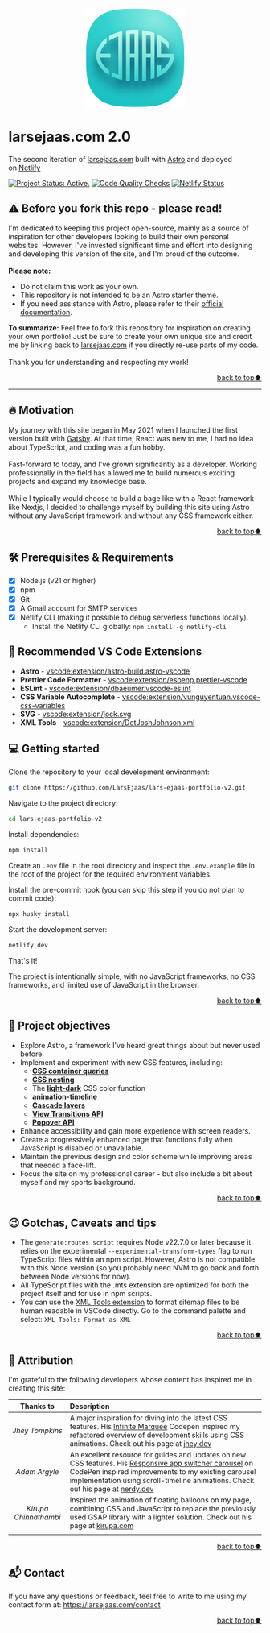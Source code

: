 <div id="top" align="center"></div>
<!-- PROJECT LOGO -->
<br />
<div align="center">
  <a href="https://larsejaas.com/">
    <img src="src/assets/images/ejaas_logo_readme.png" alt="Ejaas Logo" width="200" height="195">
  </a>
</div>

# larsejaas.com 2.0 <!-- omit in toc -->

The second iteration of [larsejaas.com](https://larsejaas.com) built with [Astro](https://astro.build/) and deployed on [Netlify](https://www.netlify.com/)

[![Project Status: Active.](https://www.repostatus.org/badges/latest/active.svg)](https://www.repostatus.org/#active)
[![Code Quality Checks](https://github.com/LarsEjaas/lars-ejaas-portfolio-v2/actions/workflows/checks.yml/badge.svg?branch=main)](https://github.com/LarsEjaas/lars-ejaas-portfolio-v2/actions/workflows/checks.yml)
[![Netlify Status](https://api.netlify.com/api/v1/badges/cab35f90-2300-41e1-b0da-524bef7b3eaf/deploy-status)](https://app.netlify.com/sites/larsejaas-v2/deploys)

## ⚠️ Before you fork this repo - please read!

I'm dedicated to keeping this project open-source, mainly as a source of inspiration for other developers looking to build their own personal websites. However, I've invested significant time and effort into designing and developing this version of the site, and I'm proud of the outcome.
<br />
<br />
**Please note:**

- Do not claim this work as your own.
- This repository is not intended to be an Astro starter theme.
- If you need assistance with Astro, please refer to their [official documentation](https://docs.astro.build/en/getting-started/).
  <br />

**To summarize:** Feel free to fork this repository for inspiration on creating your own portfolio! Just be sure to create your own unique site and credit me by linking back to [larsejaas.com](https://larsejaas.com) if you directly re-use parts of my code.
<br />
<br />
Thank you for understanding and respecting my work!

<p align="right"><a href="#top">back to top⬆️</a></p>

---

## 🔥 Motivation

My journey with this site began in May 2021 when I launched the first version built with [Gatsby](https://www.gatsbyjs.com/). At that time, React was new to me, I had no idea about TypeScript, and coding was a fun hobby.
<br />
<br />
Fast-forward to today, and I've grown significantly as a developer.
Working professionally in the field has allowed me to build numerous exciting projects and expand my knowledge base.
<br />
<br />
While I typically would choose to build a bage like with a React framework like Nextjs, I decided to challenge myself by building this site using Astro without any JavaScript framework and without any CSS framework either.

<p align="right"><a href="#top">back to top⬆️</a></p>

## 🛠️ Prerequisites & Requirements

- [x] Node.js (v21 or higher)
- [x] npm
- [x] Git
- [x] A Gmail account for SMTP services
- [x] Netlify CLI (making it possible to debug serverless functions locally).
  - Install the Netlify CLI globally: `npm install -g netlify-cli`

## 🔌 Recommended VS Code Extensions

- **Astro** - [vscode:extension/astro-build.astro-vscode](vscode:extension/astro-build.astro-vscode)
- **Prettier Code Formatter** - [vscode:extension/esbenp.prettier-vscode](vscode:extension/esbenp.prettier-vscode)
- **ESLint** - [vscode:extension/dbaeumer.vscode-eslint](vscode:extension/dbaeumer.vscode-eslint)
- **CSS Variable Autocomplete** - [vscode:extension/vunguyentuan.vscode-css-variables](vscode:extension/vunguyentuan.vscode-css-variables)
- **SVG** - [vscode:extension/jock.svg](vscode:extension/jock.svg)
- **XML Tools** - [vscode:extension/DotJoshJohnson.xml](vscode:extension/DotJoshJohnson.xml)

## 💻 Getting started

Clone the repository to your local development environment:

```bash
git clone https://github.com/LarsEjaas/lars-ejaas-portfolio-v2.git
```

Navigate to the project directory:

```bash
cd lars-ejaas-portfolio-v2
```

Install dependencies:

```bash
npm install
```

Create an `.env` file in the root directory and inspect the `.env.example` file in the root of the project for the required environment variables.

Install the pre-commit hook (you can skip this step if you do not plan to commit code):

```bash
npx husky install
```

Start the development server:

```bash
netlify dev
```

That's it!

The project is intentionally simple, with no JavaScript frameworks, no CSS frameworks, and limited use of JavaScript in the browser.

<p align="right"><a href="#top">back to top⬆️</a></p>

## 🎯 Project objectives

- Explore Astro, a framework I've heard great things about but never used before.
- Implement and experiment with new CSS features, including:
  - [**CSS container queries**](https://developer.mozilla.org/en-US/docs/Web/CSS/CSS_containment/Container_queries)
  - [**CSS nesting**](https://developer.mozilla.org/en-US/docs/Web/CSS/CSS_nesting)
  - The [**light-dark**](https://developer.mozilla.org/en-US/docs/Web/CSS/color_value/light-dark) CSS color function
  - [**animation-timeline**](https://developer.mozilla.org/en-US/docs/Web/CSS/animation-timeline)
  - [**Cascade layers**](https://developer.mozilla.org/en-US/docs/Learn/CSS/Building_blocks/Cascade_layers)
  - [**View Transitions API**](https://developer.mozilla.org/en-US/docs/Web/API/View_Transitions_API)
  - [**Popover API**](https://developer.mozilla.org/en-US/docs/Web/API/Popover_API)
- Enhance accessibility and gain more experience with screen readers.
- Create a progressively enhanced page that functions fully when JavaScript is disabled or unavailable.
- Maintain the previous design and color scheme while improving areas that needed a face-lift.
- Focus the site on my professional career - but also include a bit about myself and my sports background.

<p align="right"><a href="#top">back to top⬆️</a></p>

## 😉 Gotchas, Caveats and tips

- The `generate:routes script` requires Node v22.7.0 or later because it relies on the experimental `--experimental-transform-types` flag to run TypeScript files within an npm script. However, Astro is not compatible with this Node version (so you probably need NVM to go back and forth between Node versions for now).
- All TypeScript files with the .mts extension are optimized for both the project itself and for use in npm scripts.
- You can use the [XML Tools extension](vscode:extension/DotJoshJohnson.xml) to format sitemap files to be human readable in VSCode directly. Go to the command palette and select: `XML Tools: Format as XML`

<p align="right"><a href="#top">back to top⬆️</a></p>

## 🙏 Attribution

I'm grateful to the following developers whose content has inspired me in creating this site:

<div align="center">

|       Thanks to       | Description                                                                                                                                                                                                                                                                                                        |
| :-------------------: | :----------------------------------------------------------------------------------------------------------------------------------------------------------------------------------------------------------------------------------------------------------------------------------------------------------------- |
|    _Jhey Tompkins_    | A major inspiration for diving into the latest CSS features. His [Infinite Marquee](https://codepen.io/jh3y/pen/RwdPvvz) Codepen inspired my refactored overview of development skills using CSS animations. Check out his page at [jhey.dev](https://jhey.dev/)                                                   |
|     _Adam Argyle_     | An excellent resource for guides and updates on new CSS features. His [Responsive app switcher carousel](https://codepen.io/argyleink/pen/MWMQJQy) on CodePen inspired improvements to my existing carousel implementation using scroll-timeline animations. Check out his page at [nerdy.dev](https://nerdy.dev/) |
| _Kirupa Chinnathambi_ | Inspired the animation of floating balloons on my page, combining CSS and JavaScript to replace the previously used GSAP library with a lighter solution. Check out his page at [kirupa.com](https://www.kirupa.com/)                                                                                              |
|                       |

</div>

<p align="right"><a href="#top">back to top⬆️</a></p>

## 📬 Contact

If you have any questions or feedback, feel free to write to me using my contact form at: https://larsejaas.com/contact

<p align="right"><a href="#top">back to top⬆️</a></p>
